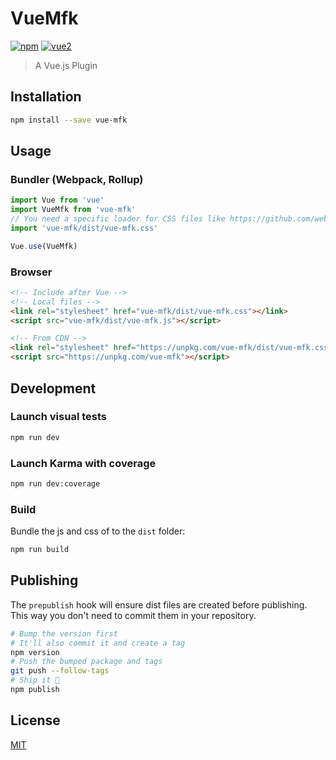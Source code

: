 # VueMfk

[![npm](https://img.shields.io/npm/v/vue-mfk.svg)](https://www.npmjs.com/package/vue-mfk) [![vue2](https://img.shields.io/badge/vue-2.x-brightgreen.svg)](https://vuejs.org/)

> A Vue.js Plugin

## Installation

```bash
npm install --save vue-mfk
```

## Usage

### Bundler (Webpack, Rollup)

```js
import Vue from 'vue'
import VueMfk from 'vue-mfk'
// You need a specific loader for CSS files like https://github.com/webpack/css-loader
import 'vue-mfk/dist/vue-mfk.css'

Vue.use(VueMfk)
```

### Browser

```html
<!-- Include after Vue -->
<!-- Local files -->
<link rel="stylesheet" href="vue-mfk/dist/vue-mfk.css"></link>
<script src="vue-mfk/dist/vue-mfk.js"></script>

<!-- From CDN -->
<link rel="stylesheet" href="https://unpkg.com/vue-mfk/dist/vue-mfk.css"></link>
<script src="https://unpkg.com/vue-mfk"></script>
```

## Development

### Launch visual tests

```bash
npm run dev
```

### Launch Karma with coverage

```bash
npm run dev:coverage
```

### Build

Bundle the js and css of to the `dist` folder:

```bash
npm run build
```


## Publishing

The `prepublish` hook will ensure dist files are created before publishing. This
way you don't need to commit them in your repository.

```bash
# Bump the version first
# It'll also commit it and create a tag
npm version
# Push the bumped package and tags
git push --follow-tags
# Ship it 🚀
npm publish
```

## License

[MIT](http://opensource.org/licenses/MIT)
